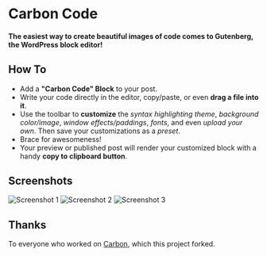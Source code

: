 # Carbon Code

#### The easiest way to create beautiful images of code comes to Gutenberg, the WordPress block editor!

## How To

- Add a **"Carbon Code" Block** to your post.
- Write your code directly in the editor, copy/paste, or even **drag a file into it**.
- Use the toolbar to **customize** the _syntax highlighting theme_, _background color/image_, _window effects/paddings_, _fonts_, and even _upload your own_. Then save your customizations as a _preset_.
- Brace for awesomeness!
- Your preview or published post will render your customized block with a handy **copy to clipboard button**.

## Screenshots

![Screenshot 1](https://github.com/epiqueras/carbon-code/raw/master/screenshots/1.png 'Screenshot 1')
![Screenshot 2](https://github.com/epiqueras/carbon-code/raw/master/screenshots/2.png 'Screenshot 2')
![Screenshot 3](https://github.com/epiqueras/carbon-code/raw/master/screenshots/3.png 'Screenshot 3')

## Thanks

To everyone who worked on [Carbon](https://github.com/dawnlabs/carbon), which this project forked.
